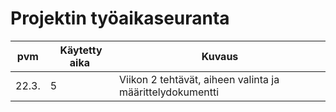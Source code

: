 # Projektin työaikaseuranta

| pvm | Käytetty aika | Kuvaus
|------|-----------|------------
| 22.3.| 5         | Viikon 2 tehtävät, aiheen valinta ja määrittelydokumentti

